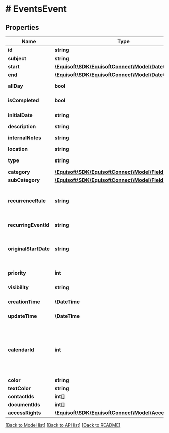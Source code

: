 # # EventsEvent

## Properties

Name | Type | Description | Notes
------------ | ------------- | ------------- | -------------
**id** | **string** | Unique numerical identifier. |
**subject** | **string** | Subject/Title of the Event. |
**start** | [**\Equisoft\SDK\EquisoftConnect\Model\DateOrDateTime**](DateOrDateTime.md) |  |
**end** | [**\Equisoft\SDK\EquisoftConnect\Model\DateOrDateTime**](DateOrDateTime.md) |  |
**allDay** | **bool** | Indicate if the event is an all-day event or a timed event. |
**isCompleted** | **bool** | Is the event part of a completed/done calendar. |
**initialDate** | **string** | Date the Event was initially scheduled. As defined by full-date - RFC3339 | [optional]
**description** | **string** | Public description of the Event. | [optional]
**internalNotes** | **string** | Internal notes on the Event. Not synced on remote sources. | [optional]
**location** | **string** | Location of the event in free-text form. | [optional]
**type** | **string** | Event type (CALL, LETTER, MEETING, VACATION, FILE, NOTE) |
**category** | [**\Equisoft\SDK\EquisoftConnect\Model\FieldValue**](FieldValue.md) | Event category | [optional]
**subCategory** | [**\Equisoft\SDK\EquisoftConnect\Model\FieldValue**](FieldValue.md) | Event sub category | [optional]
**recurrenceRule** | **string** | The recurrence rule for this event. The recurrence is a string conform to RFC 5545 (see RRULE http://tools.ietf.org/html/rfc5545#section-3.8.5.3). | [optional]
**recurringEventId** | **string** | For an instance of recurring event, ID of the master event. | [optional]
**originalStartDate** | **string** | For an instance of recurring event, original start date of the event according to the recurrence rule. This uniquely identify the occurrence and can be different from start date. | [optional]
**priority** | **int** | Importance/Priority of an event or task. 5 is the most important. |
**visibility** | **string** | Confidentiality level of the Event (private or not). [NORMAL, PRIVATE] |
**creationTime** | **\DateTime** | Creation time. As defined by date-time - RFC3339 | [optional]
**updateTime** | **\DateTime** | Date time of last modification. As defined by date-time - RFC3339 | [optional]
**calendarId** | **int** | ID of the calendar owning this Event. If owned by many users, calendarId will be - The primary ( or completed depending on state) calendar ID of the connected user if the user is one of the owners. - Any primary ( or completed depending on state) completed calendar ID of one of the owners. |
**color** | **string** | hex color of this event background | [optional]
**textColor** | **string** | hex text color of this event | [optional]
**contactIds** | **int[]** | IDs of the contacts linked to this Event | [optional]
**documentIds** | **int[]** | IDs of the documents linked to this Event | [optional]
**accessRights** | [**\Equisoft\SDK\EquisoftConnect\Model\AccessRights**](AccessRights.md) |  |

[[Back to Model list]](../../README.md#models) [[Back to API list]](../../README.md#endpoints) [[Back to README]](../../README.md)
